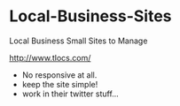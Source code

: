 # Local-Business-Sites
Local Business Small Sites to Manage

http://www.tlocs.com/
- No responsive at all. 
- keep the site simple! 
- work in their twitter stuff...

